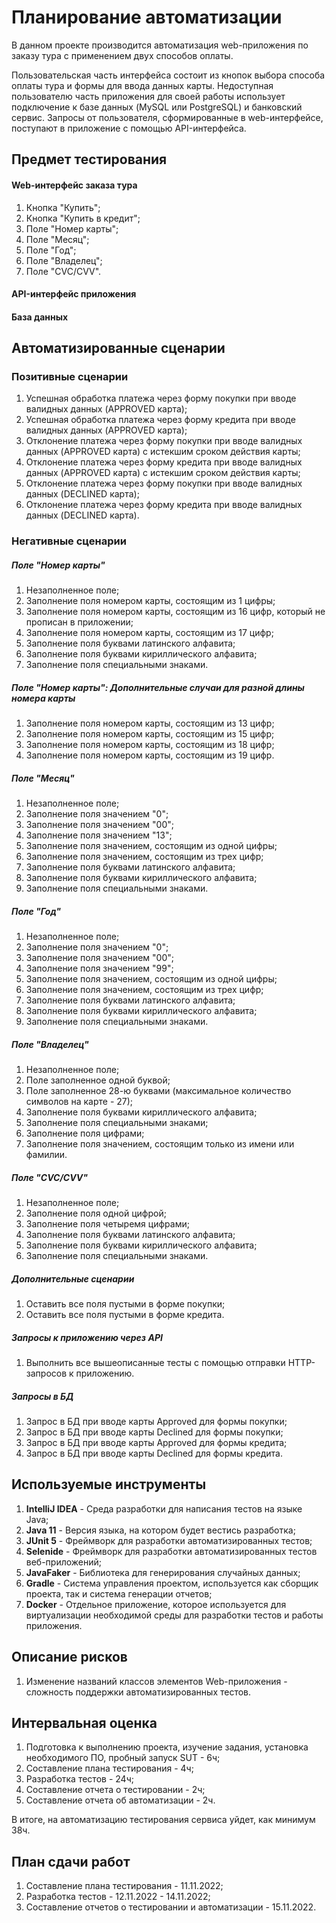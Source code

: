 # Планирование автоматизации

В данном проекте производится автоматизация web-приложения по заказу тура с применением двух способов оплаты.

Пользовательская часть интерфейса состоит из кнопок выбора способа оплаты тура и формы для ввода данных карты.
Недоступная пользователю часть приложения для своей работы использует подключение к базе данных (MySQL или PostgreSQL) и банковский сервис.
Запросы от пользователя, сформированные в web-интерфейсе, поступают в приложение с помощью API-интерфейса.

## Предмет тестирования
#### Web-интерфейс заказа тура
1. Кнопка "Купить";
2. Кнопка "Купить в кредит";
3. Поле "Номер карты";
4. Поле "Месяц";
5. Поле "Год";
6. Поле "Владелец";
7. Поле "CVC/CVV".
#### API-интерфейс приложения
#### База данных

## Автоматизированные сценарии
### Позитивные сценарии
1. Успешная обработка платежа через форму покупки при вводе валидных данных (APPROVED карта);
2. Успешная обработка платежа через форму кредита при вводе валидных данных (APPROVED карта);
3. Отклонение платежа через форму покупки при вводе валидных данных (APPROVED карта) с истекшим сроком действия карты;
4. Отклонение платежа через форму кредита при вводе валидных данных (APPROVED карта) с истекшим сроком действия карты;
5. Отклонение платежа через форму покупки при вводе валидных данных (DECLINED карта);
6. Отклонение платежа через форму кредита при вводе валидных данных (DECLINED карта).
### Негативные сценарии
##### Поле "Номер карты"
1. Незаполненное поле;
2. Заполнение поля номером карты, состоящим из 1 цифры;
3. Заполнение поля номером карты, состоящим из 16 цифр, который не прописан в приложении;
4. Заполнение поля номером карты, состоящим из 17 цифр;
5. Заполнение поля буквами латинского алфавита;
6. Заполнение поля буквами кириллического алфавита;
7. Заполнение поля специальными знаками.
##### Поле "Номер карты": Дополнительные случаи для разной длины номера карты
1. Заполнение поля номером карты, состоящим из 13 цифр;
2. Заполнение поля номером карты, состоящим из 15 цифр;
3. Заполнение поля номером карты, состоящим из 18 цифр;
4. Заполнение поля номером карты, состоящим из 19 цифр.
##### Поле "Месяц"
1. Незаполненное поле;
2. Заполнение поля значением "0";
3. Заполнение поля значением "00";
4. Заполнение поля значением "13";
5. Заполнение поля значением, состоящим из одной цифры;
6. Заполнение поля значением, состоящим из трех цифр;
7. Заполнение поля буквами латинского алфавита;
8. Заполнение поля буквами кириллического алфавита;
9. Заполнение поля специальными знаками.
##### Поле "Год"
1. Незаполненное поле;
2. Заполнение поля значением "0";
3. Заполнение поля значением "00";
4. Заполнение поля значением "99";
5. Заполнение поля значением, состоящим из одной цифры;
6. Заполнение поля значением, состоящим из трех цифр;
7. Заполнение поля буквами латинского алфавита;
8. Заполнение поля буквами кириллического алфавита;
9. Заполнение поля специальными знаками.
##### Поле "Владелец"
1. Незаполненное поле;
2. Поле заполненное одной буквой;
3. Поле заполненное 28-ю буквами (максимальное количество символов на карте - 27);
4. Заполнение поля буквами кириллического алфавита;
5. Заполнение поля специальными знаками;
6. Заполнение поля цифрами;
7. Заполнение поля значением, состоящим только из имени или фамилии.
##### Поле "CVC/CVV"
1. Незаполненное поле;
2. Заполнение поля одной цифрой;
3. Заполнение поля четыремя цифрами;
4. Заполнение поля буквами латинского алфавита;
5. Заполнение поля буквами кириллического алфавита;
6. Заполнение поля специальными знаками.
##### Дополнительные сценарии
1. Оставить все поля пустыми в форме покупки;
2. Оставить все поля пустыми в форме кредита.
##### Запросы к приложению через API
1. Выполнить все вышеописанные тесты с помощью отправки HTTP-запросов к приложению.
##### Запросы в БД
1. Запрос в БД при вводе карты Approved для формы покупки;
2. Запрос в БД при вводе карты Declined для формы покупки;
3. Запрос в БД при вводе карты Approved для формы кредита;
4. Запрос в БД при вводе карты Declined для формы кредита.

## Используемые инструменты
1. **IntelliJ IDEA** - Среда разработки для написания тестов на языке Java;
2. **Java 11** - Версия языка, на котором будет вестись разработка;
3. **JUnit 5** - Фреймворк для разработки автоматизированных тестов;
4. **Selenide** - Фреймворк для разработки автоматизированных тестов веб-приложений;
5. **JavaFaker** - Библиотека для генерирования случайных данных;
6. **Gradle** - Система управления проектом, используется как сборщик проекта, так и система генерации отчетов;
7. **Docker** - Отдельное приложение, которое используется для виртуализации необходимой среды для разработки тестов и работы приложения.

## Описание рисков
1. Изменение названий классов элементов Web-приложения - сложность поддержки автоматизированных тестов.

## Интервальная оценка
1. Подготовка к выполнению проекта, изучение задания, установка необходимого ПО, пробный запуск SUT - 6ч;
2. Составление плана тестирования - 4ч;
3. Разработка тестов - 24ч;
4. Составление отчета о тестировании - 2ч;
5. Составление отчета об автоматизации - 2ч.

В итоге, на автоматизацию тестирования сервиса уйдет, как минимум 38ч.

## План сдачи работ
1. Составление плана тестирования - 11.11.2022;
2. Разработка тестов - 12.11.2022 - 14.11.2022;
3. Составление отчетов о тестировании и автоматизации - 15.11.2022.